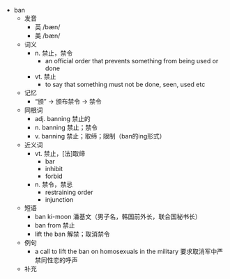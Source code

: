 - ban
  - 发音
    - 英 /bæn/
    - 美 /bæn/
  - 词义
    - n. 禁止，禁令
      - an official order that prevents something from being used or done
    - vt. 禁止
      - to say that something must not be done, seen, used etc
  - 记忆
    - “颁” → 颁布禁令 → 禁令
  - 同根词
    - adj. banning 禁止的
    - n. banning 禁止；禁令
    - v. banning 禁止；取缔；限制（ban的ing形式）
  - 近义词
    - vt. 禁止，[法]取缔
      - bar
      - inhibit
      - forbid
    - n. 禁令，禁忌
      - restraining order
      - injunction
  - 短语
    - ban ki-moon 潘基文（男子名，韩国前外长，联合国秘书长）
    - ban from 禁止
    - lift the ban 解禁；取消禁令
  - 例句
    - a call to lift the ban on homosexuals in the military 要求取消军中严禁同性恋的呼声
  - 补充